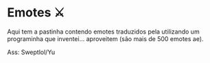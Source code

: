 # Emotes ⚔️

Aqui tem a pastinha contendo emotes traduzidos pela utilizando um programinha que inventei... aproveitem (são mais de 500 emotes ae).

Ass: Sweptlol/Yu


